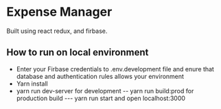 # Expense Manager
 Built using react redux, and firbase.
 
 ## How to run on local environment
 - Enter your Firbase credentials to .env.development file and enure that database and authentication rules allows your environment
 - Yarn install
 - yarn run dev-server for development
 -- yarn run build:prod for production build
 --- yarn run start and open localhost:3000 
